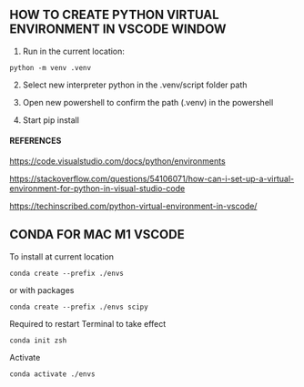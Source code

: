 ## HOW TO CREATE PYTHON VIRTUAL ENVIRONMENT IN VSCODE WINDOW

1. Run in the current location:

```python -m venv .venv```

2. Select new interpreter python in the .venv/script folder path

3. Open new powershell to confirm the path (.venv) in the powershell

4. Start pip install

#### REFERENCES
https://code.visualstudio.com/docs/python/environments

https://stackoverflow.com/questions/54106071/how-can-i-set-up-a-virtual-environment-for-python-in-visual-studio-code

https://techinscribed.com/python-virtual-environment-in-vscode/

## CONDA FOR MAC M1 VSCODE
To install at current location

```conda create --prefix ./envs```

or with packages

```conda create --prefix ./envs scipy```

Required to restart Terminal to take effect

```conda init zsh```

Activate 

```conda activate ./envs```

